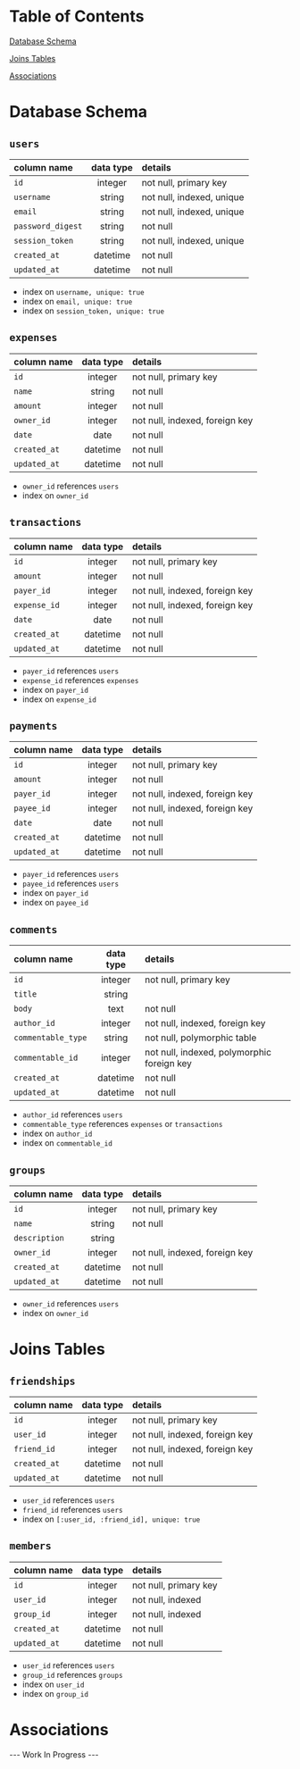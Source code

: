 # Table of Contents

[Database Schema](https://github.com/darrickyong/earmark/wiki/Database-Schema#database-schema)

[Joins Tables](https://github.com/darrickyong/earmark/wiki/Database-Schema#joins-tables)

[Associations](https://github.com/darrickyong/earmark/wiki/Schema%2C-Joins-%26-Associations/_edit#associations)

# Database Schema

## `users`
| column name       | data type | details                   |
|:------------------|:---------:|:--------------------------|
| `id`              | integer   | not null, primary key     |
| `username`        | string    | not null, indexed, unique |
| `email`           | string    | not null, indexed, unique |         
| `password_digest` | string    | not null                  |
| `session_token`   | string    | not null, indexed, unique |
| `created_at`      | datetime  | not null                  |
| `updated_at`      | datetime  | not null                  |

+ index on `username, unique: true`
+ index on `email, unique: true`
+ index on `session_token, unique: true`

## `expenses`
| column name          | data type | details                        |
|:---------------------|:---------:|:-------------------------------|
| `id`                 | integer   | not null, primary key          |
| `name`               | string    | not null                       |
| `amount`             | integer   | not null                       |
| `owner_id`           | integer   | not null, indexed, foreign key |
| `date`               | date      | not null                       |
| `created_at`         | datetime  | not null                       |
| `updated_at`         | datetime  | not null                       |

+ `owner_id` references `users`
+ index on `owner_id`

## `transactions`
| column name          | data type | details                        |
|:---------------------|:---------:|:-------------------------------|
| `id`                 | integer   | not null, primary key          |
| `amount`             | integer   | not null                       |
| `payer_id`           | integer   | not null, indexed, foreign key |
| `expense_id`         | integer   | not null, indexed, foreign key |
| `date`               | date      | not null                       |
| `created_at`         | datetime  | not null                       |
| `updated_at`         | datetime  | not null                       |

+ `payer_id` references `users`
+ `expense_id` references `expenses`
+ index on `payer_id`
+ index on `expense_id`

## `payments`
| column name          | data type | details                        |
|:---------------------|:---------:|:-------------------------------|
| `id`                 | integer   | not null, primary key          |
| `amount`             | integer   | not null                       |
| `payer_id`           | integer   | not null, indexed, foreign key |
| `payee_id`           | integer   | not null, indexed, foreign key |
| `date`               | date      | not null                       |
| `created_at`         | datetime  | not null                       |
| `updated_at`         | datetime  | not null                       |

+ `payer_id` references `users`
+ `payee_id` references `users`
+ index on `payer_id`
+ index on `payee_id`

## `comments`
| column name       | data type | details                                    |
|:------------------|:---------:|:-------------------------------------------|
| `id`              | integer   | not null, primary key                      |
| `title`           | string    |                                            |
| `body`            | text      | not null                                   |
| `author_id`       | integer   | not null, indexed, foreign key             |      
| `commentable_type`| string    | not null, polymorphic table                |
| `commentable_id`  | integer   | not null, indexed, polymorphic foreign key |
| `created_at`      | datetime  | not null                                   |
| `updated_at`      | datetime  | not null                                   |

+ `author_id` references `users`
+ `commentable_type` references `expenses` or `transactions`
+ index on `author_id`
+ index on `commentable_id`

## `groups`
| column name       | data type | details                        |
|:------------------|:---------:|:-------------------------------|
| `id`              | integer   | not null, primary key          |
| `name`            | string    | not null                       |
| `description`     | string    |                                |
| `owner_id`        | integer   | not null, indexed, foreign key |
| `created_at`      | datetime  | not null                       |
| `updated_at`      | datetime  | not null                       |

+ `owner_id` references `users`
+ index on `owner_id`

# Joins Tables

## `friendships`
| column name       | data type | details                        |
|:------------------|:---------:|:-------------------------------|
| `id`              | integer   | not null, primary key          |
| `user_id`         | integer   | not null, indexed, foreign key |
| `friend_id`       | integer   | not null, indexed, foreign key |             
| `created_at`      | datetime  | not null                       |
| `updated_at`      | datetime  | not null                       |

+ `user_id` references `users`  
+ `friend_id` references `users`
+ index on `[:user_id, :friend_id], unique: true`

## `members`
| column name       | data type | details                   |
|:------------------|:---------:|:--------------------------|
| `id`              | integer   | not null, primary key     |
| `user_id`         | integer   | not null, indexed         |
| `group_id`        | integer   | not null, indexed         |
| `created_at`      | datetime  | not null                  |
| `updated_at`      | datetime  | not null                  |

+ `user_id` references `users`
+ `group_id` references `groups`
+ index on `user_id`
+ index on `group_id`

# Associations
--- Work In Progress ---